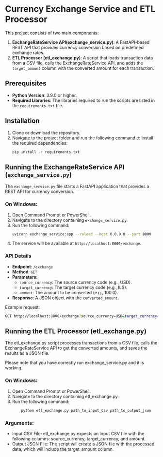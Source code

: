 # Currency Exchange Service and ETL Processor

This project consists of two main components:
1. **ExchangeRateService API(exchange_service.py)**: A FastAPI-based REST API that provides currency conversion based on predefined exchange rates.
2. **ETL Processor (etl_exchange.py)**: A script that loads transaction data from a CSV file, calls the ExchangeRateService API, and adds the `target_amount` column with the converted amount for each transaction.

## Prerequisites

- **Python Version**: 3.9.0 or higher.
- **Required Libraries**: The libraries required to run the scripts are listed in the `requirements.txt` file.

## Installation

1. Clone or download the repository.
2. Navigate to the project folder and run the following command to install the required dependencies:
    ```bash
    pip install -r requirements.txt
    ```

## Running the ExchangeRateService API (`exchange_service.py`)

The `exchange_service.py` file starts a FastAPI application that provides a REST API for currency conversion.

### On Windows:

1. Open Command Prompt or PowerShell.
2. Navigate to the directory containing `exchange_service.py`.
3. Run the following command:
    ```bash
    uvicorn exchange_service:app --reload --host 0.0.0.0 --port 8000
    ```
4. The service will be available at `http://localhost:8000/exchange`.

### API Details

- **Endpoint**: `/exchange`
- **Method**: `GET`
- **Parameters**:
  - `source_currency`: The source currency code (e.g., USD).
  - `target_currency`: The target currency code (e.g., ILS).
  - `amount`: The amount to be converted (e.g., 100.0).
- **Response**: A JSON object with the `converted_amount`.

Example request:
```bash
GET http://localhost:8000/exchange?source_currency=USD&target_currency=ILS&amount=100.0
```

## Running the ETL Processor (etl_exchange.py)
The etl_exchange.py script processes transactions from a CSV file, calls the ExchangeRateService API to get the 
converted amounts, and saves the results as a JSON file.

Please note that you have correctly run exchange_service.py and it is working.

### On Windows:
1. Open Command Prompt or PowerShell.
2. Navigate to the directory containing etl_exchange.py.
3. Run the following command:
    ```bash
        python etl_exchange.py path_to_input_csv path_to_output_json
    ```
   
### Arguments:
* Input CSV File: etl_exchange.py expects an input CSV file with the following columns: source_currency, target_currency, and amount.
* Output JSON File: The script will create a JSON file with the processed data, which will include the target_amount column.
